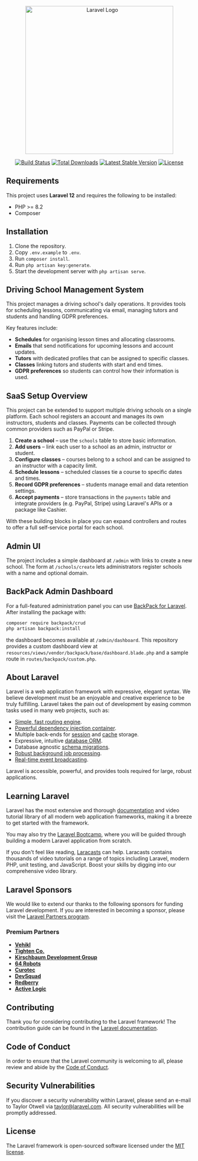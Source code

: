 <p align="center"><a href="https://laravel.com" target="_blank"><img src="https://raw.githubusercontent.com/laravel/art/master/logo-lockup/5%20SVG/2%20CMYK/1%20Full%20Color/laravel-logolockup-cmyk-red.svg" width="400" alt="Laravel Logo"></a></p>

<p align="center">
<a href="https://github.com/laravel/framework/actions"><img src="https://github.com/laravel/framework/workflows/tests/badge.svg" alt="Build Status"></a>
<a href="https://packagist.org/packages/laravel/framework"><img src="https://img.shields.io/packagist/dt/laravel/framework" alt="Total Downloads"></a>
<a href="https://packagist.org/packages/laravel/framework"><img src="https://img.shields.io/packagist/v/laravel/framework" alt="Latest Stable Version"></a>
<a href="https://packagist.org/packages/laravel/framework"><img src="https://img.shields.io/packagist/l/laravel/framework" alt="License"></a>
</p>

## Requirements

This project uses **Laravel 12** and requires the following to be installed:

- PHP >= 8.2
- Composer

## Installation

1. Clone the repository.
2. Copy `.env.example` to `.env`.
3. Run `composer install`.
4. Run `php artisan key:generate`.
5. Start the development server with `php artisan serve`.


## Driving School Management System

This project manages a driving school's daily operations. It provides tools for
scheduling lessons, communicating via email, managing tutors and students and
handling GDPR preferences.

Key features include:

- **Schedules** for organising lesson times and allocating classrooms.
- **Emails** that send notifications for upcoming lessons and account
  updates.
- **Tutors** with dedicated profiles that can be assigned to specific classes.
- **Classes** linking tutors and students with start and end times.
- **GDPR preferences** so students can control how their information is used.

## SaaS Setup Overview

This project can be extended to support multiple driving schools on a single
platform. Each school registers an account and manages its own instructors,
students and classes. Payments can be collected through common providers such as
PayPal or Stripe.

1. **Create a school** – use the `schools` table to store basic information.
2. **Add users** – link each user to a school as an admin, instructor or
   student.
3. **Configure classes** – courses belong to a school and can be assigned to an
   instructor with a capacity limit.
4. **Schedule lessons** – scheduled classes tie a course to specific dates and
   times.
5. **Record GDPR preferences** – students manage email and data retention
   settings.
6. **Accept payments** – store transactions in the `payments` table and
   integrate providers (e.g. PayPal, Stripe) using Laravel's APIs or a package
   like Cashier.

With these building blocks in place you can expand controllers and routes to
offer a full self‑service portal for each school.

## Admin UI
The project includes a simple dashboard at `/admin` with links to create a new school. The form at `/schools/create` lets administrators register schools with a name and optional domain.

## BackPack Admin Dashboard
For a full-featured administration panel you can use [BackPack for Laravel](https://backpackforlaravel.com). After installing the package with:

```bash
composer require backpack/crud
php artisan backpack:install
```

the dashboard becomes available at `/admin/dashboard`. This repository provides a custom dashboard view at
`resources/views/vendor/backpack/base/dashboard.blade.php` and a sample route in `routes/backpack/custom.php`.



## About Laravel

Laravel is a web application framework with expressive, elegant syntax. We believe development must be an enjoyable and creative experience to be truly fulfilling. Laravel takes the pain out of development by easing common tasks used in many web projects, such as:

- [Simple, fast routing engine](https://laravel.com/docs/routing).
- [Powerful dependency injection container](https://laravel.com/docs/container).
- Multiple back-ends for [session](https://laravel.com/docs/session) and [cache](https://laravel.com/docs/cache) storage.
- Expressive, intuitive [database ORM](https://laravel.com/docs/eloquent).
- Database agnostic [schema migrations](https://laravel.com/docs/migrations).
- [Robust background job processing](https://laravel.com/docs/queues).
- [Real-time event broadcasting](https://laravel.com/docs/broadcasting).

Laravel is accessible, powerful, and provides tools required for large, robust applications.

## Learning Laravel

Laravel has the most extensive and thorough [documentation](https://laravel.com/docs) and video tutorial library of all modern web application frameworks, making it a breeze to get started with the framework.

You may also try the [Laravel Bootcamp](https://bootcamp.laravel.com), where you will be guided through building a modern Laravel application from scratch.

If you don't feel like reading, [Laracasts](https://laracasts.com) can help. Laracasts contains thousands of video tutorials on a range of topics including Laravel, modern PHP, unit testing, and JavaScript. Boost your skills by digging into our comprehensive video library.

## Laravel Sponsors

We would like to extend our thanks to the following sponsors for funding Laravel development. If you are interested in becoming a sponsor, please visit the [Laravel Partners program](https://partners.laravel.com).

### Premium Partners

- **[Vehikl](https://vehikl.com)**
- **[Tighten Co.](https://tighten.co)**
- **[Kirschbaum Development Group](https://kirschbaumdevelopment.com)**
- **[64 Robots](https://64robots.com)**
- **[Curotec](https://www.curotec.com/services/technologies/laravel)**
- **[DevSquad](https://devsquad.com/hire-laravel-developers)**
- **[Redberry](https://redberry.international/laravel-development)**
- **[Active Logic](https://activelogic.com)**

## Contributing

Thank you for considering contributing to the Laravel framework! The contribution guide can be found in the [Laravel documentation](https://laravel.com/docs/contributions).

## Code of Conduct

In order to ensure that the Laravel community is welcoming to all, please review and abide by the [Code of Conduct](https://laravel.com/docs/contributions#code-of-conduct).

## Security Vulnerabilities

If you discover a security vulnerability within Laravel, please send an e-mail to Taylor Otwell via [taylor@laravel.com](mailto:taylor@laravel.com). All security vulnerabilities will be promptly addressed.

## License

The Laravel framework is open-sourced software licensed under the [MIT license](https://opensource.org/licenses/MIT).

